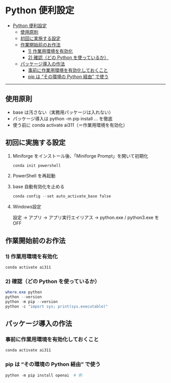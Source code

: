 
# Python 便利設定

- [Python 便利設定](#python-便利設定)
  - [使用原則](#使用原則)
  - [初回に実施する設定](#初回に実施する設定)
  - [作業開始前のお作法](#作業開始前のお作法)
    - [1) 作業用環境を有効化](#1-作業用環境を有効化)
    - [2) 確認（どの Python を使っているか）](#2-確認どの-python-を使っているか)
  - [パッケージ導入の作法](#パッケージ導入の作法)
    - [事前に作業用環境を有効化しておくこと](#事前に作業用環境を有効化しておくこと)
    - [pip は “その環境の Python 経由” で使う](#pip-は-その環境の-python-経由-で使う)

---

## 使用原則

- base は汚さない（実務用パッケージは入れない）
- パッケージ導入は python -m pip install ... を徹底
- 使う前に conda activate ai311（＝作業用環境を有効化）

## 初回に実施する設定

1. Miniforge をインストール後、「Miniforge Prompt」を開いて初期化

    ```powershell
    conda init powershell
    ```

2. PowerShell を再起動

3. base 自動有効化を止める

    ```powershell
    conda config --set auto_activate_base false
    ```

4. Windows設定

    設定 → アプリ → アプリ実行エイリアス → python.exe / python3.exe を OFF

## 作業開始前のお作法

### 1) 作業用環境を有効化

```powershell
conda activate ai311
```

### 2) 確認（どの Python を使っているか）

```powershell
where.exe python
python --version
python -m pip --version
python -c "import sys; print(sys.executable)"
```

## パッケージ導入の作法

### 事前に作業用環境を有効化しておくこと

```powershell
conda activate ai311
```

### pip は “その環境の Python 経由” で使う

```powershell
python -m pip install openai  # 例
```
